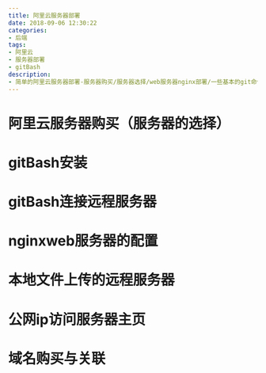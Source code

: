 ```yaml
---
title: 阿里云服务器部署
date: 2018-09-06 12:30:22
categories:
- 后端
tags:
- 阿里云
- 服务器部署
- gitBash
description: 
- 简单的阿里云服务器部署-服务器购买/服务器选择/web服务器nginx部署/一些基本的git命令/conf配置文件设置
---
```


# 阿里云服务器购买（服务器的选择）

# gitBash安装

# gitBash连接远程服务器

# nginxweb服务器的配置

# 本地文件上传的远程服务器

# 公网ip访问服务器主页

# 域名购买与关联
